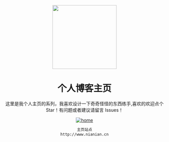 <p align="center">
  <a href="http://www.nianian.cn">
    <img width="200" src="http://www.nianian.cn/img/icon/favicon.png" alt="">
  </a>
</p>

<h1 align="center">个人博客主页</h1>

<div align="center">

这里是我个人主页的系列，我喜欢设计一下奇奇怪怪的东西练手,喜欢的欢迎点个 Star！有问题或者建议请留言 Issues！

[![home][home-image-url]][home-url]

[home-url]: http://www.nianian.cn

[home-image-url]: http://www.nianian.cn/img/home.jpg

```html
主页站点
http://www.nianian.cn
```

</div>
